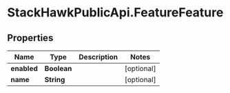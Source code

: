 # StackHawkPublicApi.FeatureFeature

## Properties

Name | Type | Description | Notes
------------ | ------------- | ------------- | -------------
**enabled** | **Boolean** |  | [optional] 
**name** | **String** |  | [optional] 


